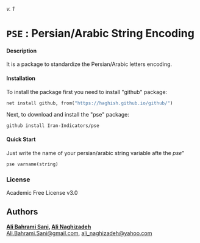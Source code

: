 _v. 1_  

`PSE` : Persian/Arabic String Encoding
=====================

#### Description
It is a package to standardize the Persian/Arabic letters encoding.

#### Installation
To install the package first you need to install "github" package:
```stata
net install github, from("https://haghish.github.io/github/")
```
Next, to download and install the "pse" package:
```
github install Iran-Indicators/pse
```
#### Quick Start
Just write the name of your persian/arabic string variable afte the _pse_"
```
pse varname(string)
```


### License
Academic Free License v3.0

Authors
------

**[__Ali Bahrami Sani__](https://alibahramisani.github.io/), [__Ali Naghizadeh__](mailto:Ali_Naghizadeh@yahoo.com)**  
Ali.Bahrami.Sani@gmail.com, ali_naghizadeh@yahoo.com 


